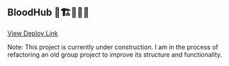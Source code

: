 ## BloodHub 🚧🏗️👩🏾‍🔧

 <a href="https://bloodhubvite24.netlify.app/">View Deploy Link</a>

Note: This project is currently under construction. I am in the process of refactoring an old group project to improve its structure and functionality.
